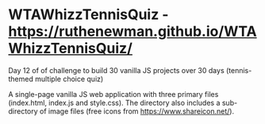 # WTAWhizzTennisQuiz - https://ruthenewman.github.io/WTAWhizzTennisQuiz/

Day 12 of of challenge to build 30 vanilla JS projects over 30 days (tennis-themed multiple choice quiz)

A single-page vanilla JS web application with three primary files (index.html, index.js and style.css). The directory also 
includes a sub-directory of image files (free icons from https://www.shareicon.net/).
